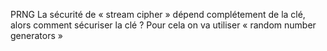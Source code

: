 PRNG
La sécurité de « stream cipher » dépend complétement de la clé, alors comment sécuriser la clé ?
Pour cela on va utiliser « random number generators »
